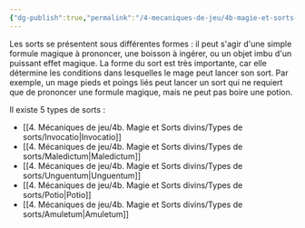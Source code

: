 ```yaml
---
{"dg-publish":true,"permalink":"/4-mecaniques-de-jeu/4b-magie-et-sorts-divins/types-de-sorts/types-de-sorts/"}
---
```



Les sorts se présentent sous différentes formes : il peut s'agir d'une simple formule magique à prononcer, une boisson à ingérer, ou un objet imbu d'un puissant effet magique.
La forme du sort est très importante, car elle détermine les conditions dans lesquelles le mage peut lancer son sort. Par exemple, un mage pieds et poings liés peut lancer un sort qui ne requiert que de prononcer une formule magique, mais ne peut pas boire une potion.

Il existe 5 types de sorts :
- [[4. Mécaniques de jeu/4b. Magie et Sorts divins/Types de sorts/Invocatio\|Invocatio]]
- [[4. Mécaniques de jeu/4b. Magie et Sorts divins/Types de sorts/Maledictum\|Maledictum]]
- [[4. Mécaniques de jeu/4b. Magie et Sorts divins/Types de sorts/Unguentum\|Unguentum]]
- [[4. Mécaniques de jeu/4b. Magie et Sorts divins/Types de sorts/Potio\|Potio]]
- [[4. Mécaniques de jeu/4b. Magie et Sorts divins/Types de sorts/Amuletum\|Amuletum]]



